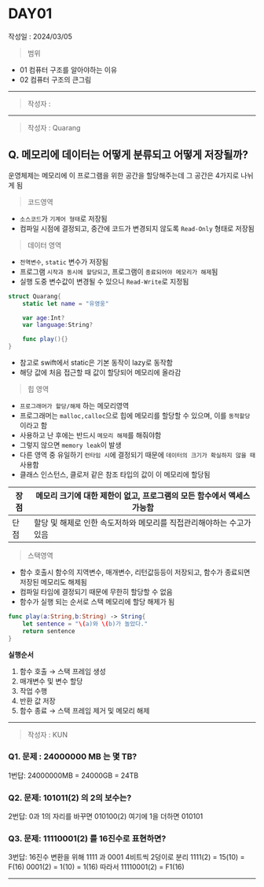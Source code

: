 # DAY01
작성일 : 2024/03/05

> 범위
- 01 컴퓨터 구조를 알아야하는 이유
- 02 컴퓨터 구조의 큰그림

---

> 작성자 : 

---

> 작성자 : Quarang

## Q. 메모리에 데이터는 어떻게 분류되고 어떻게 저장될까?

운영체제는 메모리에 이 프로그램을 위한 공간을 할당해주는데 그 공간은 4가지로 나뉘게 됨

> 코드영역

- `소스코드`가 `기계어 형태`로 저장됨
- 컴파일 시점에 결정되고, 중간에 코드가 변경되지 않도록 `Read-Only` 형태로 저장됨
  
> 데이터 영역

- `전역변수`, `static` 변수가 저장됨
- 프로그램 `시작과 동시에 할당되고`, 프로그램이 `종료되어야 메모리가 해제`됨
- 실행 도중 변수값이 변경될 수 있으니 `Read-Write`로 지정됨

```swift
struct Quarang{
    static let name = "유영웅"

    var age:Int?
    var language:String?

    func play(){}
}
```

- 참고로 swift에서 static은 기본 동작이 lazy로 동작함
- 해당 값에 처음 접근할 때 값이 할당되어 메모리에 올라감

> 힙 영역

- `프로그래머가 할당/해제` 하는 메모리영역
- 프로그래머는 `malloc,calloc`으로 힙에 메모리를 할당할 수 있으며, 이를 `동적할당`이라고 함
- 사용하고 난 후에는 반드시 `메모리 해제`를 해줘야함
- 그렇지 않으면 `memory leak`이 발생
- 다른 영역 중 유일하기 `런타임 시`에 결정되기 때문에 `데이터의 크기가 확실하지 않을 때` 사용함
- 클래스 인스턴스, 클로저 같은 참조 타입의 값이 이 메모리에 할당됨
 
|장점| 메모리 크기에 대한 제한이 없고, 프로그램의 모든 함수에서 액세스 가능함| 
|---|---|
|단점|할당 및 해제로 인한 속도저하와 메모리를 직접관리해야하는 수고가 있음|

> 스택영역

- 함수 호출시 함수의 지역변수, 매개변수, 리턴값등등이 저장되고, 함수가 종료되면 저장된 메모리도 해제됨
- 컴파일 타임에 결정되기 때문에 무한히 할당할 수 없음
- 함수가 실행 되는 순서로 스택 메모리에 할당 해제가 됨

```swift
func play(a:String,b:String) -> String{ 
    let sentence = "\(a)와 \(b)가 놀았다." 
    return sentence
}
```

**실행순서**
1. 함수 호출 → 스택 프레임 생성
2. 매개변수 및 변수 할당
3. 작업 수행
4. 반환 값 저장
5. 함수 종료 → 스택 프레임 제거 및 메모리 해제

--- 



> 작성자 : KUN

### Q1. 문제 : 24000000 MB 는 몇 TB?

1번답: 24000000MB = 24000GB = 24TB

### Q2. 문제: 101011(2) 의 2의 보수는?

2번답: 0과 1의 자리를 바꾸면 010100(2) 여기에 1을 더하면
010101

### Q3. 문제: 11110001(2) 를 16진수로 표현하면?

3번답: 16진수 변환을 위해 1111 과 0001 4비트씩 2덩이로 분리
1111(2) = 15(10) = F(16)
0001(2) = 1(10) = 1(16)
따라서 11110001(2) = F1(16)

---
